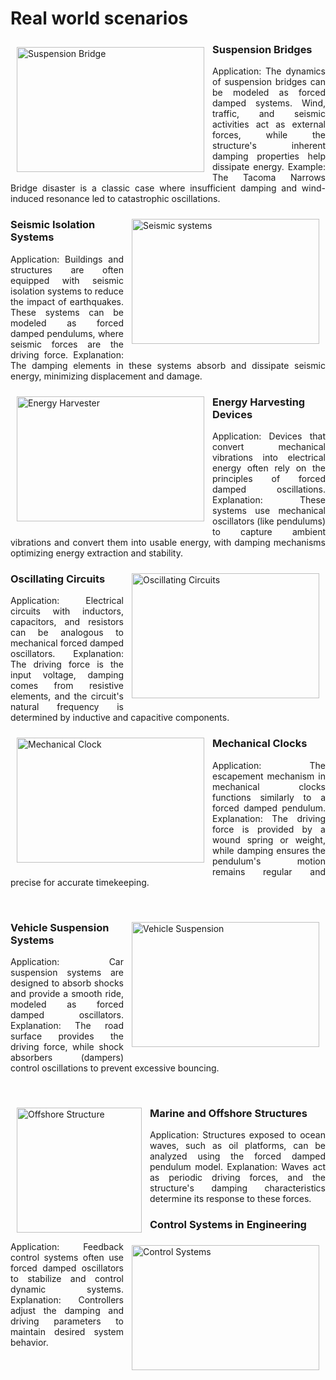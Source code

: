 # Real world scenarios

<img align="left" src="https://mg-2025p03.github.io/physics/_pics/SuspensionBridge.jpg" alt="Suspension Bridge" width="300px" height="200px" style="padding:10px">

### Suspension Bridges

<p align="justify">
Application: The dynamics of suspension bridges can be modeled as forced damped systems. Wind, traffic, and seismic activities act as external forces, while the structure's inherent damping properties help dissipate energy.
Example: The Tacoma Narrows Bridge disaster is a classic case where insufficient damping and wind-induced resonance led to catastrophic oscillations.
</p>
<img align="right" src="https://mg-2025p03.github.io/physics/_pics/seismicsystems.jpg" alt="Seismic systems" width="300px" height="200px" style="padding:10px">

### Seismic Isolation Systems

<p align="justify">
Application: Buildings and structures are often equipped with seismic isolation systems to reduce the impact of earthquakes. These systems can be modeled as forced damped pendulums, where seismic forces are the driving force.
Explanation: The damping elements in these systems absorb and dissipate seismic energy, minimizing displacement and damage.
</p>
<img align="left" src="https://mg-2025p03.github.io/physics/_pics/Harvester.png" alt="Energy Harvester" width="300px" height="200px" style="padding:10px">

### Energy Harvesting Devices

<p align="justify">
Application: Devices that convert mechanical vibrations into electrical energy often rely on the principles of forced damped oscillations.
Explanation: These systems use mechanical oscillators (like pendulums) to capture ambient vibrations and convert them into usable energy, with damping mechanisms optimizing energy extraction and stability.
</p>
<img align="right" src="https://mg-2025p03.github.io/physics/_pics/OS-1.jpg" alt="Oscillating Circuits" width="300px" height="200px" style="padding:10px">

### Oscillating Circuits

<p align="justify">
Application: Electrical circuits with inductors, capacitors, and resistors can be analogous to mechanical forced damped oscillators.
Explanation: The driving force is the input voltage, damping comes from resistive elements, and the circuit's natural frequency is determined by inductive and capacitive components.
</p>
<img align="left" src="https://mg-2025p03.github.io/physics/_pics/MechanicalClock2.png" alt="Mechanical Clock" width="300px" height="200px" style="padding:10px">

### Mechanical Clocks

<p align="justify">
Application: The escapement mechanism in mechanical clocks functions similarly to a forced damped pendulum.
Explanation: The driving force is provided by a wound spring or weight, while damping ensures the pendulum's motion remains regular and precise for accurate timekeeping.
</p><p>&nbsp;</p>
<img align="right" src="https://mg-2025p03.github.io/physics/_pics/vehiclesuspension.jpg" alt="Vehicle Suspension" width="300px" height="200px" style="padding:10px">

### Vehicle Suspension Systems

<p align="justify">
Application: Car suspension systems are designed to absorb shocks and provide a smooth ride, modeled as forced damped oscillators.
Explanation: The road surface provides the driving force, while shock absorbers (dampers) control oscillations to prevent excessive bouncing.
</p><p>&nbsp;</p>
<img align="left" src="https://mg-2025p03.github.io/physics/_pics/Offshorestructure.jpg" alt="Offshore Structure" width="200px" height="200px" style="padding:10px">

### Marine and Offshore Structures

<p align="justify">
Application: Structures exposed to ocean waves, such as oil platforms, can be analyzed using the forced damped pendulum model.
Explanation: Waves act as periodic driving forces, and the structure's damping characteristics determine its response to these forces.
</p>
<img align="right" src="https://mg-2025p03.github.io/physics/_pics/ControlSystems.png" alt="Control Systems" width="300px" height="200px" style="padding:10px">

### Control Systems in Engineering

<p align="justify">
Application: Feedback control systems often use forced damped oscillators to stabilize and control dynamic systems.
Explanation: Controllers adjust the damping and driving parameters to maintain desired system behavior.
</p>
